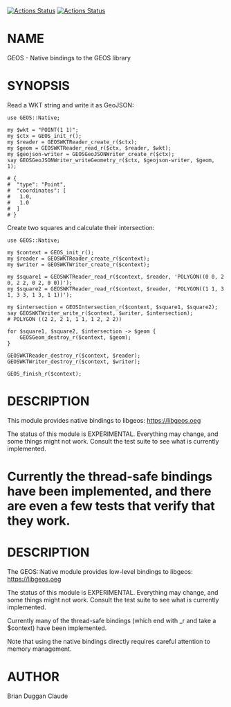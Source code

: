 [![Actions Status](https://github.com/bduggan/raku-geos/actions/workflows/linux.yml/badge.svg)](https://github.com/bduggan/raku-geos/actions/workflows/linux.yml)
[![Actions Status](https://github.com/bduggan/raku-geos/actions/workflows/macos.yml/badge.svg)](https://github.com/bduggan/raku-geos/actions/workflows/macos.yml)

NAME
====

GEOS - Native bindings to the GEOS library

SYNOPSIS
========

Read a WKT string and write it as GeoJSON:

    use GEOS::Native;

    my $wkt = "POINT(1 1)";
    my $ctx = GEOS_init_r();
    my $reader = GEOSWKTReader_create_r($ctx);
    my $geom = GEOSWKTReader_read_r($ctx, $reader, $wkt);
    my $geojson-writer = GEOSGeoJSONWriter_create_r($ctx);
    say GEOSGeoJSONWriter_writeGeometry_r($ctx, $geojson-writer, $geom, 1);

    # {
    #  "type": "Point",
    #  "coordinates": [
    #   1.0,
    #   1.0
    #  ]
    # }

Create two squares and calculate their intersection:

    use GEOS::Native;

    my $context = GEOS_init_r();
    my $reader = GEOSWKTReader_create_r($context);
    my $writer = GEOSWKTWriter_create_r($context);
    
    my $square1 = GEOSWKTReader_read_r($context, $reader, 'POLYGON((0 0, 2 0, 2 2, 0 2, 0 0))');
    my $square2 = GEOSWKTReader_read_r($context, $reader, 'POLYGON((1 1, 3 1, 3 3, 1 3, 1 1))');
 
    my $intersection = GEOSIntersection_r($context, $square1, $square2);
    say GEOSWKTWriter_write_r($context, $writer, $intersection);
    # POLYGON ((2 2, 2 1, 1 1, 1 2, 2 2))

    for $square1, $square2, $intersection -> $geom {
        GEOSGeom_destroy_r($context, $geom);
    }

    GEOSWKTReader_destroy_r($context, $reader);
    GEOSWKTWriter_destroy_r($context, $writer);

    GEOS_finish_r($context);


DESCRIPTION
===========

This module provides native bindings to libgeos: https://libgeos.oeg

The status of this module is EXPERIMENTAL. Everything may change, and some things might not work. Consult the test suite to see what is currently implemented.

Currently the thread-safe bindings have been implemented, and there are even a few tests that verify that they work.
=======
DESCRIPTION
===========

The GEOS::Native module provides low-level bindings to libgeos: https://libgeos.oeg

The status of this module is EXPERIMENTAL. Everything may change, and some things might not work. Consult the test suite to see what is currently implemented.

Currently many of the thread-safe bindings (which end with _r and take a $context) have been implemented.

Note that using the native bindings directly requires careful attention to memory management.

AUTHOR
======

Brian Duggan
Claude

